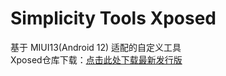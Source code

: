 # Simplicity Tools Xposed
基于 MIUI13(Android 12) 适配的自定义工具  
Xposed仓库下载：[点击此处下载最新发行版](https://github.com/Xposed-Modules-Repo/com.lt2333.simplicitytools/release)
